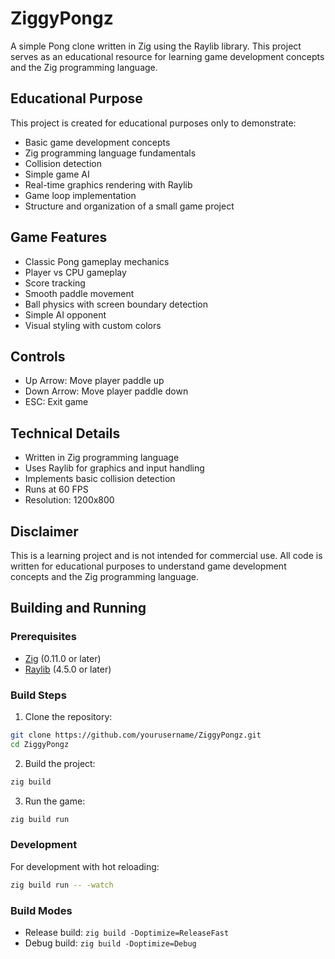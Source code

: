 # ZiggyPongz

A simple Pong clone written in Zig using the Raylib library. This project serves as an educational resource for learning game development concepts and the Zig programming language.

## Educational Purpose

This project is created for educational purposes only to demonstrate:
- Basic game development concepts
- Zig programming language fundamentals
- Collision detection
- Simple game AI
- Real-time graphics rendering with Raylib
- Game loop implementation
- Structure and organization of a small game project

## Game Features

- Classic Pong gameplay mechanics
- Player vs CPU gameplay
- Score tracking
- Smooth paddle movement
- Ball physics with screen boundary detection
- Simple AI opponent
- Visual styling with custom colors

## Controls

- Up Arrow: Move player paddle up
- Down Arrow: Move player paddle down
- ESC: Exit game

## Technical Details

- Written in Zig programming language
- Uses Raylib for graphics and input handling
- Implements basic collision detection
- Runs at 60 FPS
- Resolution: 1200x800

## Disclaimer

This is a learning project and is not intended for commercial use. All code is written for educational purposes to understand game development concepts and the Zig programming language. 


## Building and Running

### Prerequisites

- [Zig](https://ziglang.org/download/) (0.11.0 or later)
- [Raylib](https://www.raylib.com/) (4.5.0 or later)

### Build Steps

1. Clone the repository:
```bash
git clone https://github.com/yourusername/ZiggyPongz.git
cd ZiggyPongz
```

2. Build the project:
```bash
zig build
```

3. Run the game:
```bash
zig build run
```

### Development

For development with hot reloading:
```bash
zig build run -- -watch
```

### Build Modes

- Release build: `zig build -Doptimize=ReleaseFast`
- Debug build: `zig build -Doptimize=Debug`